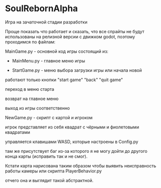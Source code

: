 # SoulRebornAlpha

Игра на зачаточной стадии разработки

Проще показать что работает и сказать, что все спрайты не будут использованы на релизной версии с движком godot, поэтому проходимся по файлам:

MainGame.py - основной код игры состоящий из:

- MainMenu.py - главное меню игры

- StartGame.py - меню выбора загрузки игры или начала новой

работают только кнопки "start game" "back" "quit game"

переход в меню старта

возврат на главное меню

выход из игры соответственно

NewGame.py - скрипт с картой и игроком

игрок представляет из себя квадрат с чёрными и фиолетовыми квадратами

управляется клавишами WASD, которые настроены в Config.py

там же присутствует баг из-за которого я не могу дойти до другого конца карты (исправить так и не смог).

Кстати карта нарисована таким образом чтобы выявить неисправность работы камеры или скрипта PlayerBehavior.py

отчего она и выглядит такой абстрактной.


